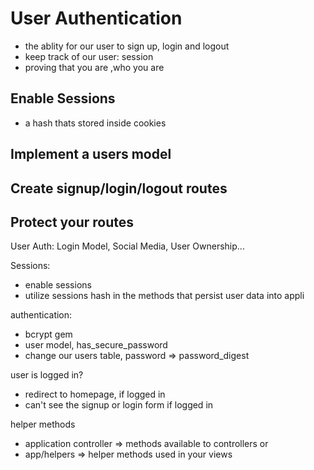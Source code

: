 # User Authentication
- the ablity for our user to sign up, login and logout
- keep track of our user: session
- proving that you are ,who you are

## Enable Sessions
- a hash thats stored inside cookies 

## Implement a users model

## Create signup/login/logout routes

## Protect your routes

User Auth:
Login Model,
Social Media, User Ownership...

Sessions:
  - enable sessions
  - utilize sessions hash in the methods that persist user data into appli

authentication:
  - bcrypt gem
  - user model, has_secure_password
  - change our users table, password => password_digest

user is logged in?
  - redirect to homepage, if logged in
  - can't see the signup or login form if logged in

helper methods 
  - application controller => methods available to controllers or
  - app/helpers => helper methods used in your views       